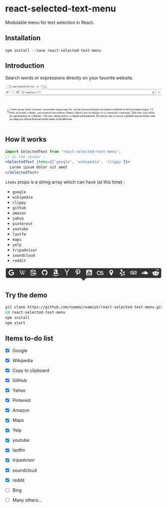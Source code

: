 # react-selected-text-menu
Modulable menu for text selection in React.

## Installation

`npm install --save react-selected-text-menu`

## Introduction
Search words or expressions directly on your favorite website.

![](resources/reactSelectedText.gif)
## How it works

```jsx
import SelectedText from 'react-selected-text-menu';
// In the render :
<SelectedText items={['google', 'wikipedia', 'clippy']}>
  Lorem ipsum dolor sit amet
</SelectedText>
```
`items` props is a string array which can have (at this time) :
  - `google`
  - `wikipedia`
  - `clippy`
  - `github`
  - `amazon`
  - `yahoo`
  - `pinterest`
  - `youtube`
  - `lastfm`
  - `maps`
  - `yelp`
  - `tripadvisor`
  - `soundcloud`
  - `reddit`
  
  ![](resources/items.png)

## Try the demo

```sh
git clone https://github.com/noemaireamiot/react-selected-text-menu.git
cd react-selected-text-menu
npm install
npm start
```

## Items to-do list

- [x] Google
- [x] Wikipedia
- [x] Copy to clipboard
- [x] GitHub
- [x] Yahoo
- [x] Pinterest
- [x] Amazon
- [x] Maps
- [x] Yelp
- [x] youtube
- [x] lastfm
- [x] tripadvisor
- [x] soundcloud
- [x] reddit

- [ ] Bing
- [ ] Many others...
